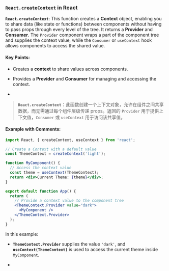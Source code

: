 ### `React.createContext` in React

**`React.createContext`**: This function creates a **Context** object, enabling you to share data (like state or functions) between components without having to pass props through every level of the tree. It returns a **Provider** and **Consumer**. The `Provider` component wraps a part of the component tree and supplies the context value, while the `Consumer` or `useContext` hook allows components to access the shared value.

<audio src="C:\Users\10691\Downloads\__`React.create.mp3"></audio>

#### Key Points:
- Creates a **context** to share values across components.

- Provides a **Provider** and **Consumer** for managing and accessing the context.

- <audio src="C:\Users\10691\Downloads\- Creates a __c.mp3"></audio>

> **`React.createContext`**：此函数创建一个上下文对象，允许在组件之间共享数据，而无需通过每个组件层级传递 props。返回的 `Provider` 用于提供上下文值，`Consumer` 或 `useContext` 用于访问该共享值。
>
> <audio src="C:\Users\10691\Downloads\React.createCon.mp3"></audio>

#### Example with Comments:

<audio src="C:\Users\10691\Downloads\这段代码展示了如何使用 Rea (16).mp3"></audio>

```jsx
import React, { createContext, useContext } from 'react';

// Create a Context with a default value
const ThemeContext = createContext('light');

function MyComponent() {
  // Access the context value
  const theme = useContext(ThemeContext);
  return <div>Current Theme: {theme}</div>;
}

export default function App() {
  return (
    // Provide a context value to the component tree
    <ThemeContext.Provider value="dark">
      <MyComponent />
    </ThemeContext.Provider>
  );
}
```

In this example:
- **`ThemeContext.Provider`** supplies the value `'dark'`, and **`useContext(ThemeContext)`** is used to access the current theme inside `MyComponent`.

- <audio src="C:\Users\10691\Downloads\__`ThemeContext (1).mp3"></audio>